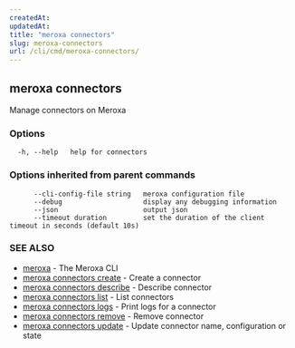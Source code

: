 ```yaml
---
createdAt: 
updatedAt: 
title: "meroxa connectors"
slug: meroxa-connectors
url: /cli/cmd/meroxa-connectors/
---
```

## meroxa connectors

Manage connectors on Meroxa

### Options

```
  -h, --help   help for connectors
```

### Options inherited from parent commands

```
      --cli-config-file string   meroxa configuration file
      --debug                    display any debugging information
      --json                     output json
      --timeout duration         set the duration of the client timeout in seconds (default 10s)
```

### SEE ALSO

* [meroxa](/cli/cmd/meroxa/)	 - The Meroxa CLI
* [meroxa connectors create](/cli/cmd/meroxa-connectors-create/)	 - Create a connector
* [meroxa connectors describe](/cli/cmd/meroxa-connectors-describe/)	 - Describe connector
* [meroxa connectors list](/cli/cmd/meroxa-connectors-list/)	 - List connectors
* [meroxa connectors logs](/cli/cmd/meroxa-connectors-logs/)	 - Print logs for a connector
* [meroxa connectors remove](/cli/cmd/meroxa-connectors-remove/)	 - Remove connector
* [meroxa connectors update](/cli/cmd/meroxa-connectors-update/)	 - Update connector name, configuration or state

